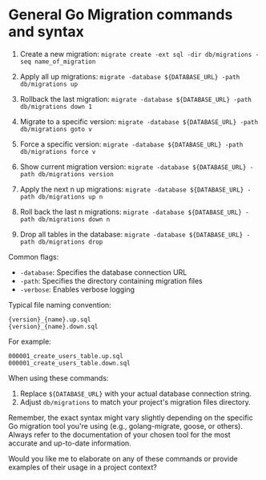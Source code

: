 # General Go Migration commands and syntax

1. Create a new migration:
```migrate create -ext sql -dir db/migrations -seq name_of_migration```

2. Apply all up migrations:
```migrate -database ${DATABASE_URL} -path db/migrations up```

3. Rollback the last migration:
```migrate -database ${DATABASE_URL} -path db/migrations down 1```

4. Migrate to a specific version:
```migrate -database ${DATABASE_URL} -path db/migrations goto v```

5. Force a specific version:
```migrate -database ${DATABASE_URL} -path db/migrations force v```

6. Show current migration version:
```migrate -database ${DATABASE_URL} -path db/migrations version```

7. Apply the next n up migrations:
```migrate -database ${DATABASE_URL} -path db/migrations up n```

8. Roll back the last n migrations:
```migrate -database ${DATABASE_URL} -path db/migrations down n```

9. Drop all tables in the database:
```migrate -database ${DATABASE_URL} -path db/migrations drop```

Common flags:
- `-database`: Specifies the database connection URL
- `-path`: Specifies the directory containing migration files
- `-verbose`: Enables verbose logging

Typical file naming convention:
```
{version}_{name}.up.sql
{version}_{name}.down.sql
```

For example:
```
000001_create_users_table.up.sql
000001_create_users_table.down.sql
```

When using these commands:
1. Replace `${DATABASE_URL}` with your actual database connection string.
2. Adjust `db/migrations` to match your project's migration files directory.

Remember, the exact syntax might vary slightly depending on the specific Go migration tool you're using (e.g., golang-migrate, goose, or others). Always refer to the documentation of your chosen tool for the most accurate and up-to-date information.

Would you like me to elaborate on any of these commands or provide examples of their usage in a project context?